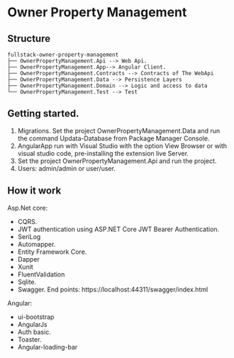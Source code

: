 # Owner Property Management

## Structure

```
fullstack-owner-property-management
├── OwnerPropertyManagement.Api --> Web Api.
├── OwnerPropertyManagement.App--> Angular Client.
├── OwnerPropertyManagement.Contracts --> Contracts of The WebApi
├── OwnerPropertyManagement.Data --> Persistence Layers
├── OwnerPropertyManagement.Domain --> Logic and access to data
└── OwnerPropertyManagement.Test --> Test
```
## Getting started.
1. Migrations. Set the project OwnerPropertyManagement.Data and run the command Updata-Database from Package Manager Console.
2. AngularApp run with Visual Studio with the option View Browser or with visual studio code, pre-installing the extension live Server.
3. Set the project OwnerPropertyManagement.Api and run the project.
4. Users: admin/admin or user/user.

## How it work
Asp.Net core:
- CQRS.
- JWT authentication using ASP.NET Core JWT Bearer Authentication.
- SeriLog
- Automapper.
- Entity Framework Core.
- Dapper
- Xunit
- FluentValidation
- Sqlite.
- Swagger. End points: https://localhost:44311/swagger/index.html

Angular:
- ui-bootstrap
- AngularJs
- Auth basic.
- Toaster.
- Angular-loading-bar

